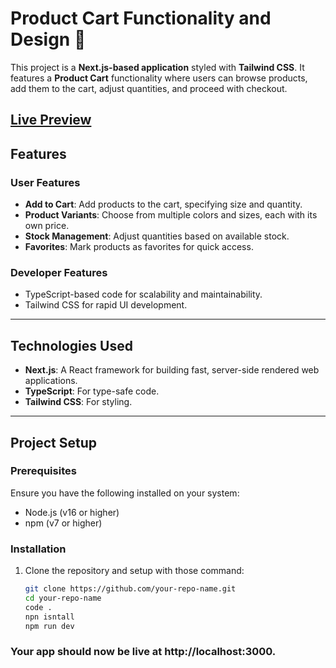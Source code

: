 # Product Cart Functionality and Design 🛒

This project is a **Next.js-based application** styled with **Tailwind CSS**. It features a **Product Cart** functionality where users can browse products, add them to the cart, adjust quantities, and proceed with checkout.

## [Live Preview](https://product-cart-next.vercel.app/)

## Features

### User Features
- **Add to Cart**: Add products to the cart, specifying size and quantity.
- **Product Variants**: Choose from multiple colors and sizes, each with its own price.
- **Stock Management**: Adjust quantities based on available stock.
- **Favorites**: Mark products as favorites for quick access.

### Developer Features
- TypeScript-based code for scalability and maintainability.
- Tailwind CSS for rapid UI development.

---
## Technologies Used
- **Next.js**: A React framework for building fast, server-side rendered web applications.
- **TypeScript**: For type-safe code.
- **Tailwind CSS**: For styling.

---

## Project Setup

### Prerequisites
Ensure you have the following installed on your system:
- Node.js (v16 or higher)
- npm (v7 or higher)

### Installation
1. Clone the repository and setup with those command:
   ```bash or open any terminal
   git clone https://github.com/your-repo-name.git
   cd your-repo-name
   code .
   npn isntall
   npm run dev

### Your app should now be live at **http://localhost:3000**.
